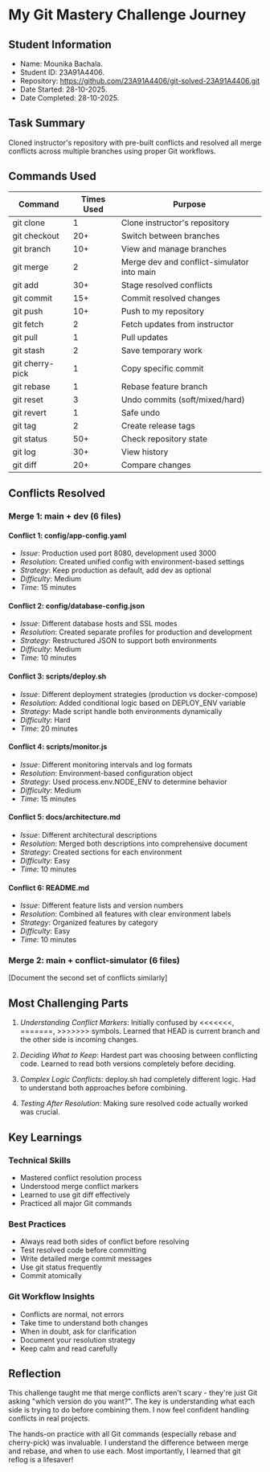 # My Git Mastery Challenge Journey

## Student Information
- Name: Mounika Bachala.
- Student ID: 23A91A4406.
- Repository: https://github.com/23A91A4406/git-solved-23A91A4406.git
- Date Started: 28-10-2025.
- Date Completed: 28-10-2025.

## Task Summary
Cloned instructor's repository with pre-built conflicts and resolved all 
merge conflicts across multiple branches using proper Git workflows.

## Commands Used

| Command | Times Used | Purpose |
|---------|------------|----------|
| git clone | 1 | Clone instructor's repository |
| git checkout | 20+ | Switch between branches |
| git branch | 10+ | View and manage branches |
| git merge | 2 | Merge dev and conflict-simulator into main |
| git add | 30+ | Stage resolved conflicts |
| git commit | 15+ | Commit resolved changes |
| git push | 10+ | Push to my repository |
| git fetch | 2 | Fetch updates from instructor |
| git pull | 1 | Pull updates |
| git stash | 2 | Save temporary work |
| git cherry-pick | 1 | Copy specific commit |
| git rebase | 1 | Rebase feature branch |
| git reset | 3 | Undo commits (soft/mixed/hard) |
| git revert | 1 | Safe undo |
| git tag | 2 | Create release tags |
| git status | 50+ | Check repository state |
| git log | 30+ | View history |
| git diff | 20+ | Compare changes |

## Conflicts Resolved

### Merge 1: main + dev (6 files)

#### Conflict 1: config/app-config.yaml
- *Issue*: Production used port 8080, development used 3000
- *Resolution*: Created unified config with environment-based settings
- *Strategy*: Keep production as default, add dev as optional
- *Difficulty*: Medium
- *Time*: 15 minutes

#### Conflict 2: config/database-config.json
- *Issue*: Different database hosts and SSL modes
- *Resolution*: Created separate profiles for production and development
- *Strategy*: Restructured JSON to support both environments
- *Difficulty*: Medium
- *Time*: 10 minutes

#### Conflict 3: scripts/deploy.sh
- *Issue*: Different deployment strategies (production vs docker-compose)
- *Resolution*: Added conditional logic based on DEPLOY_ENV variable
- *Strategy*: Made script handle both environments dynamically
- *Difficulty*: Hard
- *Time*: 20 minutes

#### Conflict 4: scripts/monitor.js
- *Issue*: Different monitoring intervals and log formats
- *Resolution*: Environment-based configuration object
- *Strategy*: Used process.env.NODE_ENV to determine behavior
- *Difficulty*: Medium
- *Time*: 15 minutes

#### Conflict 5: docs/architecture.md
- *Issue*: Different architectural descriptions
- *Resolution*: Merged both descriptions into comprehensive document
- *Strategy*: Created sections for each environment
- *Difficulty*: Easy
- *Time*: 10 minutes

#### Conflict 6: README.md
- *Issue*: Different feature lists and version numbers
- *Resolution*: Combined all features with clear environment labels
- *Strategy*: Organized features by category
- *Difficulty*: Easy
- *Time*: 10 minutes

### Merge 2: main + conflict-simulator (6 files)

[Document the second set of conflicts similarly]

## Most Challenging Parts

1. *Understanding Conflict Markers*: Initially confused by <<<<<<<, =======, >>>>>>> symbols. Learned that HEAD is current branch and the other side is incoming changes.

2. *Deciding What to Keep*: Hardest part was choosing between conflicting code. Learned to read both versions completely before deciding.

3. *Complex Logic Conflicts*: deploy.sh had completely different logic. Had to understand both approaches before combining.

4. *Testing After Resolution*: Making sure resolved code actually worked was crucial.

## Key Learnings

### Technical Skills
- Mastered conflict resolution process
- Understood merge conflict markers
- Learned to use git diff effectively
- Practiced all major Git commands

### Best Practices
- Always read both sides of conflict before resolving
- Test resolved code before committing
- Write detailed merge commit messages
- Use git status frequently
- Commit atomically

### Git Workflow Insights
- Conflicts are normal, not errors
- Take time to understand both changes
- When in doubt, ask for clarification
- Document your resolution strategy
- Keep calm and read carefully

## Reflection
This challenge taught me that merge conflicts aren't scary - they're 
just Git asking "which version do you want?". The key is understanding 
what each side is trying to do before combining them. I now feel 
confident handling conflicts in real projects.

The hands-on practice with all Git commands (especially rebase and 
cherry-pick) was invaluable. I understand the difference between merge 
and rebase, and when to use each. Most importantly, I learned that 
git reflog is a lifesaver!
